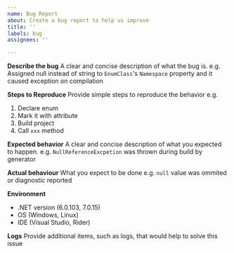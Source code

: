 ```yaml
---
name: Bug Report
about: Create a bug report to help us improve
title: ''
labels: bug
assignees: ''

---
```


**Describe the bug**
A clear and concise description of what the bug is.
e.g. Assigned null instead of string to `EnumClass`'s `Namespace` property and it caused exception on compilation

**Steps to Reproduce**
Provide simple steps to reproduce the behavior
e.g.
1. Declare enum
2. Mark it with attribute
3. Build project
4. Call `xxx` method

**Expected behavior**
A clear and concise description of what you expected to happen.
e.g. `NullReferenceExcpetion` was thrown during build by generator


**Actual behaviour**
What you expect to be done
e.g. `null` value was ommited or diagnostic reported 

**Environment**
- .NET version (6.0.103, 7.0.15)
- OS (Windows, Linux)
- IDE (Visual Studio, Rider)

**Logs**
Provide additional items, such as logs, that would help to solve this issue
